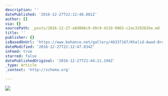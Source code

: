 ```yaml
---
description: ''
datePublished: '2016-12-27T22:12:48.881Z'
author: []
via: {}
sourcePath: _posts/2016-12-27-a6d886c9-49c9-4210-9965-c2ac329282be.md
title: ''
publisher: {}
isBasedOnUrl: 'https://www.behance.net/gallery/46337167/Khalid-Awad-Branding'
dateModified: '2016-12-27T22:12:47.834Z'
inFeed: true
starred: false
datePublishedOriginal: '2016-12-27T21:44:21.194Z'
_type: Article
_context: 'http://schema.org'

---
```

![](https://the-grid-user-content.s3-us-west-2.amazonaws.com/efa3c111-d8d8-4405-b6b3-daedd2f804c0.png)
